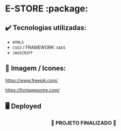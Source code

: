 

<h1>
  E-STORE :package:
</h1>

## ✔️ Tecnologias utilizadas:
- ``HTML5``
- ``CSS3`` / FRAMEWORK: ``SASS``
- ``JAVSCRIPT``

## :paperclip: Imagem / Icones:

https://www.freepik.com/

https://fontawesome.com/

## :desktop_computer: Deployed



<h3 align="center">
  
  :construction: PROJETO FINALIZADO :construction:
  
</h3>
